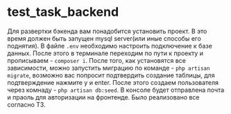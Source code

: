 # test_task_backend
Для развертки бэкенда вам понадобится установить проект. В это время должен быть запущен mysql server(или иные способы его поднятия). В файле `.env` необходимо настроить подключение к базе данных. После этого в терминале переходим по пути к проекту и прописываем - `composer i`. После того, как установятся все зависимости, можно запустить миграцию по команде - `php artisan migrate`, возможно вас попросит подтвердить создание таблицы, для подтверждение нажмите y и enter. После этого создаем пользователя через комнаду - `php artisan db:seed`. В консоле будет отправлена почта и праоль для авторизации на фронтенде. Было реализовано все согласно ТЗ.
